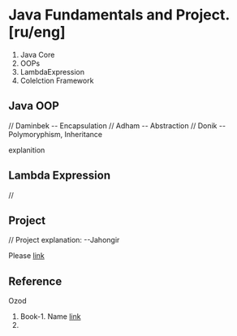 # Java Fundamentals and Project. [ru/eng]

   1. Java Core
   2. OOPs
   3. LambdaExpression
   4. Colelction Framework


## Java OOP 
// Daminbek -- Encapsulation 
// Adham -- Abstraction 
// Donik -- Polymoryphism, Inheritance


explanition

## Lambda Expression
// 

## Project

 // Project explanation: --Jahongir


Please [link](https://github.com/Urunov/Java-Core-Projects/tree/master/ATM-Bank)


## Reference 
Ozod

1. Book-1. Name [link](https://www.amazon.in/dp/B01GXXQ5KG?tag=guru99-21&geniuslink=true)
2. 
